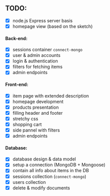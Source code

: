 ## TODO:

- [x] node.js Express server basis
- [x] homepage view (based on the sketch)

#### Back-end:
- [x] sessions container `connect-mongo`
- [x] user & admin accounts
- [x] login & authentication
- [x] filters for fetching items
- [x] admin endpoints

#### Front-end:
- [x] item page with extended description
- [x] homepage development
- [x] products presentation
- [x] filling header and footer
- [x] stretchy css
- [x] shopping cart
- [x] side pannel with filters
- [x] admin endpoints

#### Database:
- [x] database design & data model
- [x] setup a connection (MongoDB + Mongoose)
- [x] contain all info about items in the DB
- [x] sessions collection (`connect-mongo`)
- [x] users collection
- [x] delete & modify documents
